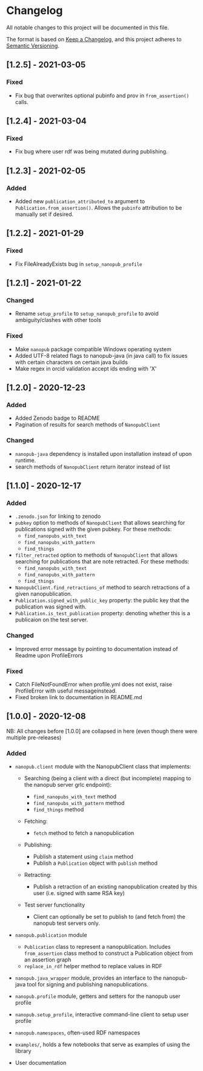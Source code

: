 # Changelog
All notable changes to this project will be documented in this file.

The format is based on [Keep a Changelog](https://keepachangelog.com/en/1.0.0/),
and this project adheres to [Semantic Versioning](https://semver.org/spec/v2.0.0.html).

## [1.2.5] - 2021-03-05

### Fixed
* Fix bug that overwrites optional pubinfo and prov in `from_assertion()` calls.

## [1.2.4] - 2021-03-04

### Fixed
* Fix bug where user rdf was being mutated during publishing.

## [1.2.3] - 2021-02-05

### Added
* Added new `publication_attributed_to` argument to `Publication.from_assertion()`. Allows the `pubinfo` attribution to be manually set if desired.

## [1.2.2] - 2021-01-29

### Fixed
* Fix FileAlreadyExists bug in `setup_nanopub_profile`

## [1.2.1] - 2021-01-22

### Changed
* Rename `setup_profile` to `setup_nanopub_profile` to avoid ambiguity/clashes with other tools

### Fixed
* Make `nanopub` package compatible Windows operating system
* Added UTF-8 related flags to nanopub-java (in java call) to fix issues with certain characters on certain java builds
* Make regex in orcid validation accept ids ending with 'X'

## [1.2.0] - 2020-12-23

### Added
* Added Zenodo badge to README
* Pagination of results for search methods of `NanopubClient`

### Changed
* `nanopub-java` dependency is installed upon installation instead of upon runtime.
* search methods of `NanopubClient` return iterator instead of list


## [1.1.0] - 2020-12-17

### Added
* `.zenodo.json` for linking to zenodo
* `pubkey` option to methods of `NanopubClient` that allows searching for publications 
    signed with the given pubkey. For these methods:
    - `find_nanopubs_with_text`
    - `find_nanopubs_with_pattern`
    - `find_things`
* `filter_retracted` option to methods of `NanopubClient` that allows searching for publications 
    that are note retracted. For these methods:
    - `find_nanopubs_with_text`
    - `find_nanopubs_with_pattern`
    - `find_things`
* `NanopubClient.find_retractions_of` method to search retractions of a given nanopublication.
* `Publication.signed_with_public_key` property: the public key that the publication was signed with.
* `Publication.is_test_publication` property: denoting whether this is a publicaion on the test server.

### Changed
* Improved error message by pointing to documentation instead of Readme upon ProfileErrors

### Fixed
* Catch FileNotFoundError when profile.yml does not exist, raise ProfileError with useful messageinstead.
* Fixed broken link to documentation in README.md

## [1.0.0] - 2020-12-08

NB: All changes before [1.0.0] are collapsed in here (even though there were multiple pre-releases)
### Added
- `nanopub.client` module with the NanopubClient class that implements:
  * Searching (being a client with a direct (but incomplete) mapping to the nanopub server grlc endpoint):
    * `find_nanopubs_with_text` method
    * `find_nanopubs_with_pattern` method
    * `find_things` method
  * Fetching:
    * `fetch` method to fetch a nanopublication
  * Publishing:
    * Publish a statement using `claim` method
    * Publish a `Publication` object with `publish` method
  * Retracting:
    * Publish a retraction of an existing nanopublication created by this user (i.e. signed with same RSA key)
  
  * Test server functionality
    * Client can optionally be set to publish to (and fetch from) the nanopub test servers only.

- `nanopub.publication` module
  * `Publication` class to represent a nanopublication. 
  Includes `from_assertion` class method to construct a Publication object
  from an assertion graph
  * `replace_in_rdf` helper method to replace values in RDF
- `nanopub.java_wrapper` module, provides an interface to the nanopub-java tool for
  signing and publishing nanopublications.
- `nanopub.profile` module, getters and setters for the nanopub user profile
- `nanopub.setup_profile`, interactive command-line client to setup user profile
- `nanopub.namespaces`, often-used RDF namespaces
- `examples/`, holds a few notebooks that serve as examples of using the library
- User documentation
